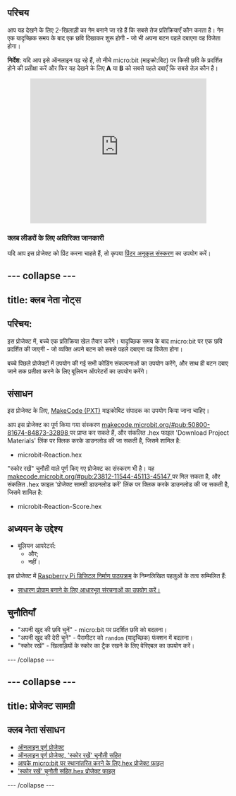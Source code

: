 ## परिचय

आप यह देखने के लिए 2-खिलाड़ी का गेम बनाने जा रहे हैं कि सबसे तेज प्रतिक्रियाएँ कौन करता है। गेम एक यादृच्छिक समय के बाद एक छवि दिखाकर शुरू होगी - जो भी अपना बटन पहले दबाएगा वह विजेता होगा।

**निर्देश**: यदि आप इसे ऑनलाइन पढ़ रहे हैं, तो नीचे micro:bit (माइक्रो:बिट) पर किसी छवि के प्रदर्शित होने की प्रतीक्षा करें और फिर यह देखने के लिए **A** या **B** को सबसे पहले दबाएँ कि सबसे तेज़ कौन है।

<div class="trinket" style="width:400px;margin: 0 auto;">
<div style="position:relative;height:0;padding-bottom:81.97%;overflow:hidden;"><iframe style="position:absolute;top:0;left:0;width:100%;height:100%;" src="https://makecode.microbit.org/---run?id=_RAu6KxHvEXMp" allowfullscreen="allowfullscreen" sandbox="allow-popups allow-scripts allow-same-origin" frameborder="0"></iframe></div>
</div>

### क्लब लीडरों के लिए अतिरिक्त जानकारी

यदि आप इस प्रोजेक्ट को प्रिंट करना चाहते हैं, तो कृपया [प्रिंटर अनुकूल संस्करण](https://projects.raspberrypi.org/en/projects/reaction/print) का उपयोग करें।

## \--- collapse \---

## title: क्लब नेता नोट्स

## परिचय:

इस प्रोजेक्ट में, बच्चे एक प्रतिक्रिया खेल तैयार करेंगे। यादृच्छिक समय के बाद micro:bit पर एक छवि प्रदर्शित की जाएगी - जो व्यक्ति अपने बटन को सबसे पहले दबाएगा वह विजेता होगा।

बच्चे पिछले प्रोजेक्टों में उपयोग की गई सभी कोडिंग संकल्पनाओं का उपयोग करेंगे, और साथ ही बटन दबाए जाने तक प्रतीक्षा करने के लिए बूलियन ऑपरेटरों का उपयोग करेंगे।

## संसाधन

इस प्रोजेक्ट के लिए, [MakeCode (PXT)](http://jumpto.cc/pxt-new) माइक्रोबिट संपादक का उपयोग किया जाना चाहिए।

आप इस प्रोजेक्ट का पूर्ण किया गया संस्करण [makecode.microbit.org/#pub:50800-81674-84873-32898 ](https://makecode.microbit.org/#pub:50800-81674-84873-32898) पर प्राप्त कर सकते हैं, और संकलित .hex फाइल 'Download Project Materials' लिंक पर क्लिक करके डाउनलोड की जा सकती है, जिसमे शामिल है:

+ microbit-Reaction.hex

"स्कोर रखें" चुनौती वाले पूर्ण किए गए प्रोजेक्ट का संस्करण भी है। यह [makecode.microbit.org/#pub:23812-11544-45113-45147 ](https://makecode.microbit.org/#pub:23812-11544-45113-45147) पर मिल सकता है, और संकलित .hex फाइल 'प्रोजेक्ट सामग्री डाउनलोड करें' लिंक पर क्लिक करके डाउनलोड की जा सकती है, जिसमे शामिल है:

+ microbit-Reaction-Score.hex

## अध्ययन के उद्देश्य

+ बूलियन आपरेटर्स: 
    + और;
    + नहीं।

इस प्रोजेक्ट में [Raspberry Pi डिजिटल निर्माण पाठ्यक्रम](http://rpf.io/curriculum) के निम्नलिखित पहलुओं के तत्व सम्मिलित हैं:

+ [साधारण प्रोग्राम बनाने के लिए आधारभूत संरचनाओं का उपयोग करें।](https://www.raspberrypi.org/curriculum/programming/creator)

## चुनौतियाँ

+ "अपनी खुद की छवि चुनें" - micro:bit पर प्रदर्शित छवि को बदलना।
+ "अपनी खुद की देरी चुनें" - पैरामीटर को `random` (यादृच्छिक) फंक्शन में बदलना।
+ "स्कोर रखें" - खिलाड़ियों के स्कोर का ट्रैक रखने के लिए वेरिएबल का उपयोग करें।

\--- /collapse \---

## \--- collapse \---

## title: प्रोजेक्ट सामग्री

## क्लब नेता संसाधन

+ [ऑनलाइन पूर्ण प्रोजेक्ट](https://makecode.microbit.org/#pub:50800-81674-84873-32898)
+ [ऑनलाइन पूर्ण प्रोजेक्ट, 'स्कोर रखें' चुनौती सहित](https://makecode.microbit.org/#pub:23812-11544-45113-45147)
+ [आपके micro:bit पर स्थानांतरित करने के लिए.hex प्रोजेक्ट फ़ाइल](resources/microbit-Reaction.hex)
+ ['स्कोर रखें' चुनौती सहित.hex प्रोजेक्ट फाइल](resources/microbit-Reaction-Score.hex)

\--- /collapse \---